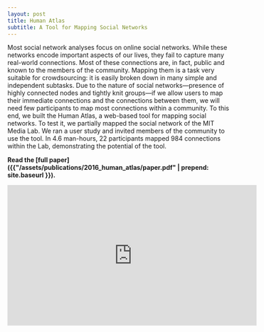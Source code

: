 ```yaml
---
layout: post
title: Human Atlas
subtitle: A Tool for Mapping Social Networks
---
```

Most social network analyses focus on online social networks. While these networks encode important aspects of our lives, they fail to capture many real-world connections. Most of these connections are, in fact, public and known to the members of the community. Mapping them is a task very suitable for crowdsourcing: it is easily broken down in many simple and independent subtasks. Due to the nature of social networks—presence of highly connected nodes and tightly knit groups—if we allow users to map their immediate connections and the connections between them, we will need few participants to map most connections within a community. To this end, we built the Human Atlas, a web-based tool for mapping social networks. To test it, we partially mapped the social network of the MIT Media Lab. We ran a user study and invited members of the community to use the tool. In 4.6 man-hours, 22 participants mapped 984 connections within the Lab, demonstrating the potential of the tool.

**Read the [full paper]({{"/assets/publications/2016_human_atlas/paper.pdf" | prepend: site.baseurl }}).**

<iframe width="560" height="315" src="https://www.youtube.com/embed/OQOUHkJdA-U" frameborder="0" allowfullscreen></iframe>